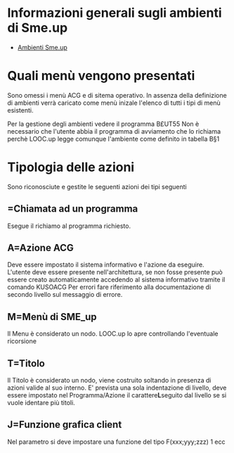 # Informazioni generali sugli ambienti di Sme.up
- [Ambienti Sme.up](Sorgenti/DOC/TA/B£AMO/B£AMBI)
# Quali menù vengono presentati
Sono omessi i menù ACG e di sitema operativo.
In assenza della definizione di ambienti verrà caricato come menù inizale l'elenco di tutti i  tipi di menù esistenti.

Per la gestione degli ambienti vedere il programma B£UT55
Non è necessario che l'utente abbia il programma di avviamento che lo richiama perchè  LOOC.up legge comunque l'ambiente come definito in tabella B§1

# Tipologia delle azioni
Sono riconosciute e gestite le seguenti azioni dei tipi seguenti
##  =Chiamata ad un programma
Esegue il richiamo al programma richiesto.
## A=Azione ACG
Deve essere impostato il sistema informativo e l'azione da eseguire.     L'utente deve essere presente nell'architettura, se non fosse presente può essere     creato automaticamente accedendo al sistema informativo tramite il comando KUSOACG     Per errori fare riferimento alla documentazione di secondo livello sul messaggio di errore.
## M=Menù di SME_up
Il Menu è considerato un nodo. LOOC.up lo apre controllando l'eventuale ricorsione
## T=Titolo
Il Titolo è considerato un nodo, viene costruito soltando in presenza di azioni     valide al suo interno.     E' prevista una sola indentazione di livello, deve essere impostato nel Programma/Azione il carattere**L**seguito dal livello se si vuole identare più titoli.
## J=Funzione grafica client
Nel parametro si deve impostare una funzione del tipo F(xxx;yyy;zzz) 1 ecc
